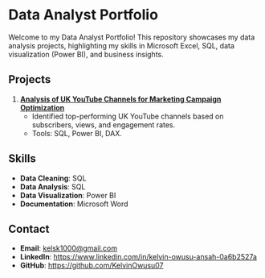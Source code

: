 # Data Analyst Portfolio

Welcome to my Data Analyst Portfolio! This repository showcases my data analysis projects, highlighting my skills in Microsoft Excel, SQL, data visualization (Power BI), and business insights.

## Projects
1. **[Analysis of UK YouTube Channels for Marketing Campaign Optimization](UK-YouTube-Channels-Analysis/README.md)**  
   - Identified top-performing UK YouTube channels based on subscribers, views, and engagement rates.  
   - Tools: SQL, Power BI, DAX.  

## Skills
- **Data Cleaning**: SQL 
- **Data Analysis**: SQL  
- **Data Visualization**: Power BI 
- **Documentation**: Microsoft Word  

## Contact
- **Email**: kelsk1000@gmail.com  
- **LinkedIn**: https://www.linkedin.com/in/kelvin-owusu-ansah-0a6b2527a  
- **GitHub**: https://github.com/KelvinOwusu07  

